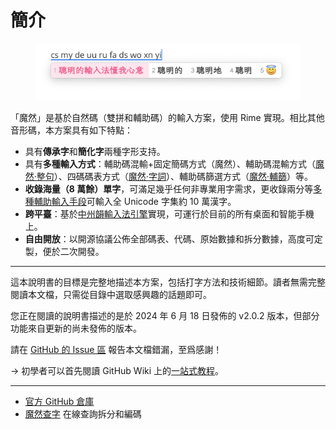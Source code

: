# 簡介

<figure><img src=".gitbook/assets/image (92).png" alt=""><figcaption></figcaption></figure>

「魔然」是基於自然碼（雙拼和輔助碼）的輸入方案，使用 Rime 實現。相比其他音形碼，本方案具有如下特點：

* 具有**傳承字**和**簡化字**兩種字形支持。
* 具有**多種輸入方式**：輔助碼混輸+固定簡碼方式（魔然）、輔助碼混輸方式（[魔然·整句](07.其他模式/02.魔然整句方案)）、四碼碼表方式（[魔然·字詞](07.其他模式/00.魔然字词方案/README.md)）、輔助碼篩選方式（[魔然·輔篩](07.其他模式/01.魔然辅筛方案/README.md)）等。
* **收錄海量（8 萬餘）單字**，可滿足幾乎任何非專業用字需求，更收錄兩分等[多種輔助輸入手段](04.反查方法)可輸入全 Unicode 字集約 10 萬漢字。
* **跨平臺**：基於[中州韻輸入法引擎](https://rime.im/)實現，可運行於目前的所有桌面和智能手機上。
* **自由開放**：以開源協議公佈全部碼表、代碼、原始數據和拆分數據，高度可定製，便於二次開發。

***

這本說明書的目標是完整地描述本方案，包括打字方法和技術細節。讀者無需完整閱讀本文檔，只需從目錄中選取感興趣的話題即可。

您正在閱讀的說明書描述的是於 2024 年 6 月 18 日發佈的 v2.0.2 版本，但部分功能來自更新的尚未發佈的版本。

請在 [GitHub 的 Issue 區](https://github.com/rimeinn/rime-moran/issues) 報告本文檔錯漏，至爲感謝！

→ 初學者可以首先閱讀 GitHub Wiki 上的[一站式教程](https://github.com/rimeinn/rime-moran/wiki/%E6%95%99%E7%A8%8B)。

***

* [官方 GitHub 倉庫](https://github.com/rimeinn/rime-moran/)
* [魔然查字](https://www.zrmfans.cn/moran/) 在線查詢拆分和編碼
